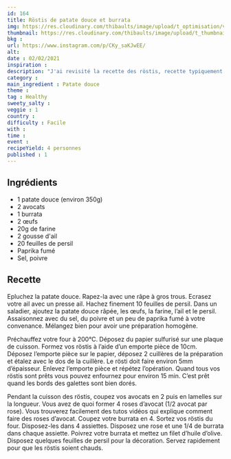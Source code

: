 ```yaml
---
id: 164
title: Röstis de patate douce et burrata
img: https://res.cloudinary.com/thibaults/image/upload/t_optimisation/v1612293946/Recipes/20210202_rostis_patate_douce.jpg
thumbnail: https://res.cloudinary.com/thibaults/image/upload/t_thumbnail_josie/v1612293946/Recipes/20210202_rostis_patate_douce.jpg
bkg : 
url: https://www.instagram.com/p/CKy_saKJwEE/
alt: 
date : 02/02/2021
inspiration : 
description: "J'ai revisité la recette des röstis, recette typiquement suisse, avec des patates douces. Je les ai accompagné d'une burrata et d'avocat pour plus de fraicheur."
category : 
main_ingredient : Patate douce
theme : 
tag : Healthy
sweety_salty : 
veggie : 1
country :
difficulty : Facile
with : 
time : 
event :
recipeYield: 4 personnes
published : 1
---
```


## Ingrédients
 - 1 patate douce (environ 350g)
 - 2 avocats
 - 1 burrata
 - 2 œufs
 - 20g de farine
 - 2 gousse d'ail
 - 20 feuilles de persil
 - Paprika fumé
 - Sel, poivre

## Recette
Epluchez la patate douce. Rapez-la avec une râpe à gros trous. Ecrasez votre ail avec un presse ail. Hachez finement 10 feuilles de persil. Dans un saladier, ajoutez la patate douce râpée, les œufs, la farine, l’ail et le persil. Assaisonnez avec du sel, du poivre et un peu de paprika fumé à votre convenance. Mélangez bien pour avoir une préparation homogène.

Préchauffez votre four à 200°C. Déposez du papier sulfurisé sur une plaque de cuisson. Formez vos röstis à l’aide d’un emporte pièce de 10cm. Déposez l’emporte pièce sur le papier, déposez 2 cuillères de la préparation et étalez avec le dos de la cuillère. Le rösti doit faire environ 5mm d’épaisseur. Enlevez l’emporte pièce et répétez l’opération. Quand tous vos röstis sont prêts vous pouvez enfournez pour environ 15 min. C’est prêt quand les bords des galettes sont bien dorés.

Pendant la cuisson des röstis, coupez vos avocats en 2 puis en lamelles sur la longueur. Vous avez de quoi former 4 roses d’avocat (1/2 avocat par rose). Vous trouverez facilement des tutos vidéos qui explique comment faire des roses d’avocat. Coupez votre burrata en 4. Sortez vos röstis du four. Disposez-les dans 4 assiettes. Disposez une rose et une 1/4 de burrata dans chaque assiette. Poivrez votre burrata et mettez un filet d’huile d’olive. Disposez quelques feuilles de persil pour la décoration. Servez rapidement pour que les röstis soient chauds.